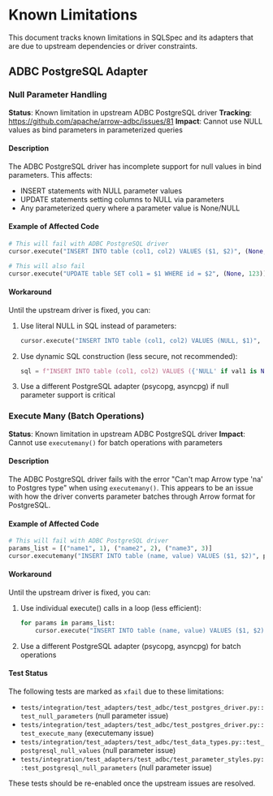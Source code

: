 # Known Limitations

This document tracks known limitations in SQLSpec and its adapters that are due to upstream dependencies or driver constraints.

## ADBC PostgreSQL Adapter

### Null Parameter Handling

**Status**: Known limitation in upstream ADBC PostgreSQL driver
**Tracking**: <https://github.com/apache/arrow-adbc/issues/81>
**Impact**: Cannot use NULL values as bind parameters in parameterized queries

#### Description

The ADBC PostgreSQL driver has incomplete support for null values in bind parameters. This affects:

- INSERT statements with NULL parameter values
- UPDATE statements setting columns to NULL via parameters
- Any parameterized query where a parameter value is None/NULL

#### Example of Affected Code

```python
# This will fail with ADBC PostgreSQL driver
cursor.execute("INSERT INTO table (col1, col2) VALUES ($1, $2)", (None, "value"))

# This will also fail
cursor.execute("UPDATE table SET col1 = $1 WHERE id = $2", (None, 123))
```

#### Workaround

Until the upstream driver is fixed, you can:

1. Use literal NULL in SQL instead of parameters:

   ```python
   cursor.execute("INSERT INTO table (col1, col2) VALUES (NULL, $1)", ("value",))
   ```

2. Use dynamic SQL construction (less secure, not recommended):

   ```python
   sql = f"INSERT INTO table (col1, col2) VALUES ({'NULL' if val1 is None else '$1'}, $2)"
   ```

3. Use a different PostgreSQL adapter (psycopg, asyncpg) if null parameter support is critical

### Execute Many (Batch Operations)

**Status**: Known limitation in upstream ADBC PostgreSQL driver
**Impact**: Cannot use `executemany()` for batch operations with parameters

#### Description

The ADBC PostgreSQL driver fails with the error "Can't map Arrow type 'na' to Postgres type" when using `executemany()`. This appears to be an issue with how the driver converts parameter batches through Arrow format for PostgreSQL.

#### Example of Affected Code

```python
# This will fail with ADBC PostgreSQL driver
params_list = [("name1", 1), ("name2", 2), ("name3", 3)]
cursor.executemany("INSERT INTO table (name, value) VALUES ($1, $2)", params_list)
```

#### Workaround

Until the upstream driver is fixed, you can:

1. Use individual execute() calls in a loop (less efficient):

   ```python
   for params in params_list:
       cursor.execute("INSERT INTO table (name, value) VALUES ($1, $2)", params)
   ```

2. Use a different PostgreSQL adapter (psycopg, asyncpg) for batch operations

#### Test Status

The following tests are marked as `xfail` due to these limitations:

- `tests/integration/test_adapters/test_adbc/test_postgres_driver.py::test_null_parameters` (null parameter issue)
- `tests/integration/test_adapters/test_adbc/test_postgres_driver.py::test_execute_many` (executemany issue)
- `tests/integration/test_adapters/test_adbc/test_data_types.py::test_postgresql_null_values` (null parameter issue)
- `tests/integration/test_adapters/test_adbc/test_parameter_styles.py::test_postgresql_null_parameters` (null parameter issue)

These tests should be re-enabled once the upstream issues are resolved.
